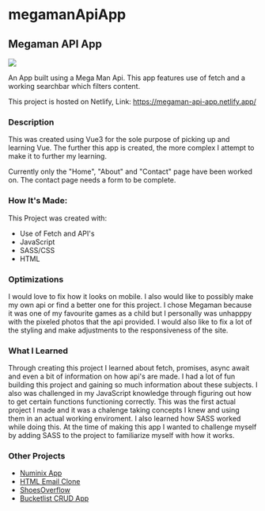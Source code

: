 # megamanApiApp

<h2>Megaman API App</h2>

<img src="https://user-images.githubusercontent.com/84154978/139719745-a6b8372d-0271-4972-baa7-3943aa6aec7e.gif" >

An App built using a Mega Man Api. This app features use of fetch and a working searchbar which filters content.

This project is hosted on Netlify,
Link: https://megaman-api-app.netlify.app/

<h3>Description</h3>

This was created using Vue3 for the sole purpose of picking up and learning Vue. The further this app is created, the more complex I attempt to make it to further my learning.

Currently only the "Home", "About" and "Contact" page have been worked on. The contact page needs a form to be complete.

<h3>How It's Made:</h3>

This Project was created with: 
<ul>
<li>Use of Fetch and API's</li>
<li>JavaScript</li>
<li>SASS/CSS</li>
<li>HTML</li>
</ul>

<h3>Optimizations</h3>

I would love to fix how it looks on mobile. I also would like to possibly make my own api or find a better one for this project. I chose Megaman because it was one of my favourite games as a child but I personally was unhapppy with the pixeled photos that the api provided. I would also like to fix a lot of the styling and make adjustments to the responsiveness of the site.  

<h3>What I Learned</h3>

Through creating this project I learned about fetch, promises, async await and even a bit of information on how api's are made. I had a lot of fun building this project and gaining so much information about these subjects. I also was challenged in my JavaScript knowledge through figuring out how to get certain functions functioning correctly. This was the first actual project I made and it was a chalenge taking concepts I knew and using them in an actual working enviroment. I also learned how SASS worked while doing this. At the time of making this app I wanted to challenge myself by adding SASS to the project to familiarize myself with how it works. 

<h3>Other Projects</h3>
<ul>
<li><a href="https://github.com/Markphilbert/numinix">Numinix App</a></li>
<li><a href="https://github.com/Markphilbert/HTML-Email">HTML Email Clone</a></li>
<li><a href="https://github.com/Markphilbert/ShoesOverflow">ShoesOverflow</a></li>
<li><a href="https://github.com/Markphilbert/bucketlist">Bucketlist CRUD App</a></li>
</ul>
